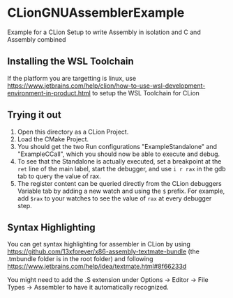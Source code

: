 # CLionGNUAssemblerExample
Example for a CLion Setup to write Assembly in isolation and C and Assembly combined

## Installing the WSL Toolchain
If the platform you are targetting is linux, use https://www.jetbrains.com/help/clion/how-to-use-wsl-development-environment-in-product.html to setup the WSL Toolchain for CLion

## Trying it out
1. Open this directory as a CLion Project.
2. Load the CMake Project.
3. You should get the two Run configurations "ExampleStandalone" and "ExampleCCall", which you should now be able to execute and debug.
4. To see that the Standalone is actually executed, set a breakpoint at the `ret` line of the main label, start the debugger, and use `i r rax` in the gdb tab to query the value of rax. 
5. The register content can be queried directly from the CLion debuggers Variable tab by adding a new watch and using the `$` prefix. For example, add `$rax` to your watches to see the value of `rax` at every debugger step.

## Syntax Highlighting
You can get syntax highlighting for assembler in CLion by using https://github.com/13xforever/x86-assembly-textmate-bundle (the .tmbundle folder is in the root folder) and following https://www.jetbrains.com/help/idea/textmate.html#8f66233d

You might need to add the .S extension under Options -> Editor -> File Types -> Assembler to have it automatically recognized.
